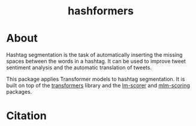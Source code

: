 <h1 align="center">
  <b>hashformers</b>
</h1>

# About

Hashtag segmentation is the task of automatically inserting the missing spaces between the words in a hashtag. It can be used to improve tweet sentiment analysis and the automatic translation of tweets.

This package applies Transformer models to hashtag segmentation. It is built on top of the [transformers](https://github.com/huggingface/transformers) library and the [lm-scorer](https://github.com/simonepri/lm-scorer) and [mlm-scoring](https://github.com/awslabs/mlm-scoring) packages.

# Citation 
